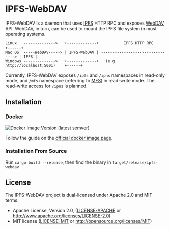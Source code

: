 # IPFS-WebDAV

IPFS-WebDAV is a daemon that uses [IPFS] HTTP RPC and exposes [WebDAV] API. WebDAV, in turn, can be used
to mount the IPFS file system in most operating systems.

```
Linux   -------------->   +-------------+           IPFS HTTP RPC           +------+
Mac OS  -----WebDAV-----> | IPFS-WebDAV | --------------------------------> | IPFS |
Windows -------------->   +-------------+   (e.g. http://localhost:5001)    +------+
```

Currently, IPFS-WebDAV exposes `/ipfs` and `/ipns` namespaces in read-only mode, and `/mfs` namespace
(referring to [MFS]) in read-write mode. The read-write access for `/ipns` is planned.

[IPFS]: https://ipfs.io
[WebDAV]: https://en.wikipedia.org/wiki/WebDAV
[MFS]: https://docs.ipfs.io/concepts/file-systems/

## Installation

### Docker

[![Docker Image Version (latest semver)](https://img.shields.io/docker/v/vlad20012/ipfs-webdav?arch=amd64&color=blue&label=ipfs-webdav%20docker%20image&sort=date)](https://hub.docker.com/r/vlad20012/ipfs-webdav)

Follow the guide on the [official docker image page](https://hub.docker.com/r/vlad20012/ipfs-webdav).

### Installation From Source

Run `cargo build --release`, then find the binary in `target/release/ipfs-webdav`

## License

The IPFS-WebDAV project is dual-licensed under Apache 2.0 and MIT terms:

- Apache License, Version 2.0, ([LICENSE-APACHE](https://github.com/vlad20012/ipfs-webdav/blob/master/LICENSE-APACHE) or http://www.apache.org/licenses/LICENSE-2.0)
- MIT license ([LICENSE-MIT](https://github.com/vlad20012/ipfs-webdav/blob/master/LICENSE-MIT) or http://opensource.org/licenses/MIT)
